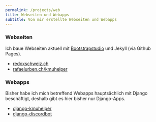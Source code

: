 ```yaml
---
permalink: /projects/web
title: Webseiten und Webapps
subtitle: Von mir erstellte Webseiten und Webapps
---
```


### Webseiten

Ich baue Webseiten aktuell mit [Bootstrapstudio](https://bootstrapstudio.io) und Jekyll (via Github Pages).

- [redoxschweiz.ch](https://redoxschweiz.ch)
- [rafaelurben.ch/kmuhelper](https://rafaelurben.ch/kmuhelper)

### Webapps

Bisher habe ich mich betreffend Webapps hauptsächlich mit Django beschäftigt, deshalb gibt es hier bisher nur Django-Apps.

- [django-kmuhelper](https://rafaelurben.ch/django-kmuhelper)
- [django-discordbot](https://github.com/rafaelurben/django-discordbot)